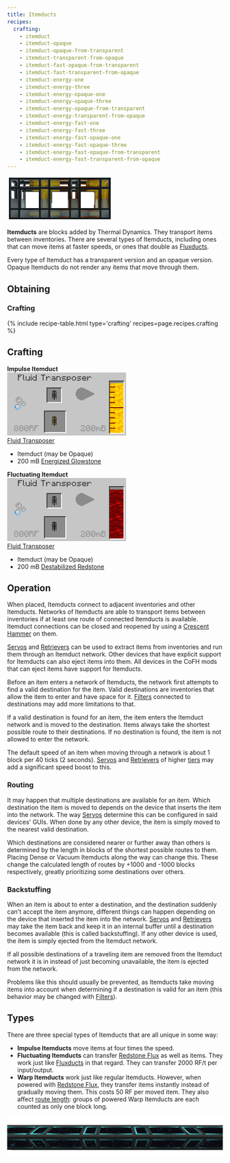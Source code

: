```yaml
--- 
title: Itemducts
recipes:
  crafting:
    - itemduct
    - itemduct-opaque
    - itemduct-opaque-from-transparent
    - itemduct-transparent-from-opaque
    - itemduct-fast-opaque-from-transparent
    - itemduct-fast-transparent-from-opaque
    - itemduct-energy-one
    - itemduct-energy-three
    - itemduct-energy-opaque-one
    - itemduct-energy-opaque-three
    - itemduct-energy-opaque-from-transparent
    - itemduct-energy-transparent-from-opaque
    - itemduct-energy-fast-one
    - itemduct-energy-fast-three
    - itemduct-energy-fast-opaque-one
    - itemduct-energy-fast-opaque-three
    - itemduct-energy-fast-opaque-from-transparent
    - itemduct-energy-fast-transparent-from-opaque 
--- 
```


![](/assets/images/thermal-dynamics/itemducts.png "Regular, Dense, Vacuum, Impulse, Fluctuating and Warp Itemducts")

**Itemducts** are blocks added by Thermal Dynamics. They transport items between inventories. There are several types of Itemducts, including ones that can move items at faster speeds, or ones that double as [Fluxducts](/docs/thermal-dynamics/ducts/fluxducts/).

Every type of Itemduct has a transparent version and an opaque version. Opaque Itemducts do not render any items that move through them.

Obtaining
---------

### Crafting
{% include recipe-table.html type='crafting' recipes=page.recipes.crafting %}


## Crafting


**Impulse Itemduct**  
![](/assets/images/recipes/itemduct-impulse.png "Impulse Itemduct recipe")  
[Fluid Transposer](/docs/thermal-expansion/machines/fluid-transposer/)

*   Itemduct (may be Opaque)
*   200 mB [Energized Glowstone](/docs/thermal-foundation/fluids/energized-glowstone/)


**Fluctuating Itemduct**  
![](/assets/images/recipes/itemduct-flux.png "Fluctuating Itemduct recipe")  
[Fluid Transposer](/docs/thermal-expansion/machines/fluid-transposer/)

*   Itemduct (may be Opaque)
*   200 mB [Destabilized Redstone](/docs/thermal-foundation/fluids/destabilized-redstone/)


## Operation

When placed, Itemducts connect to adjacent inventories and other Itemducts. Networks of Itemducts are able to transport items between inventories if at least one route of connected Itemducts is available. Itemduct connections can be closed and reopened by using a [Crescent Hammer](/docs/thermal-expansion/tools/crescent-hammer/) on them.

[Servos](/docs/thermal-dynamics/duct-attachments/servos/) and [Retrievers](/docs/thermal-dynamics/duct-attachments/retrievers/) can be used to extract items from inventories and run them through an Itemduct network. Other devices that have explicit support for Itemducts can also eject items into them. All devices in the CoFH mods that can eject items have support for Itemducts.

Before an item enters a network of Itemducts, the network first attempts to find a valid destination for the item. Valid destinations are inventories that allow the item to enter and have space for it. [Filters](/docs/thermal-dynamics/duct-attachments/filters/) connected to destinations may add more limitations to that.

If a valid destination is found for an item, the item enters the Itemduct network and is moved to the destination. Items always take the shortest possible route to their destinations. If no destination is found, the item is not allowed to enter the network.

The default speed of an item when moving through a network is about 1 block per 40 ticks (2 seconds). [Servos](/docs/thermal-dynamics/duct-attachments/servos/) and [Retrievers](/docs/thermal-dynamics/duct-attachments/retrievers/) of higher [tiers](/docs/thermal-expansion/other/tier-system/) may add a significant speed boost to this.

### Routing

It may happen that multiple destinations are available for an item. Which destination the item is moved to depends on the device that inserts the item into the network. The way [Servos](/docs/thermal-dynamics/duct-attachments/servos/) determine this can be configured in said devices' GUIs. When done by any other device, the item is simply moved to the nearest valid destination.

Which destinations are considered nearer or further away than others is determined by the length in blocks of the shortest possible routes to them. Placing Dense or Vacuum Itemducts along the way can change this. These change the calculated length of routes by +1000 and -1000 blocks respectively, greatly prioritizing some destinations over others.

### Backstuffing

When an item is about to enter a destination, and the destination suddenly can't accept the item anymore, different things can happen depending on the device that inserted the item into the network. [Servos](/docs/thermal-dynamics/duct-attachments/servos/) and [Retrievers](/docs/thermal-dynamics/duct-attachments/retrievers/) may take the item back and keep it in an internal buffer until a destination becomes available (this is called backstuffing). If any other device is used, the item is simply ejected from the Itemduct network.

If all possible destinations of a traveling item are removed from the Itemduct network it is in instead of just becoming unavailable, the item is ejected from the network.

Problems like this should usually be prevented, as Itemducts take moving items into account when determining if a destination is valid for an item (this behavior may be changed with [Filters](/docs/thermal-dynamics/duct-attachments/filters/)).

## Types

There are three special types of Itemducts that are all unique in some way:

*   **Impulse Itemducts** move items at four times the speed.
*   **Fluctuating Itemducts** can transfer [Redstone Flux](/docs/redstone-flux/) as well as items. They work just like [Fluxducts](/docs/thermal-dynamics/ducts/fluxducts/) in that regard. They can transfer 2000 RF/t per input/output.
*   **Warp Itemducts** work just like regular Itemducts. However, when powered with [Redstone Flux](/docs/redstone-flux/), they transfer items instantly instead of gradually moving them. This costs 50 RF per moved item. They also affect [route length](#routing): groups of powered Warp Itemducts are each counted as only one block long.

![](/assets/images/thermal-dynamics/itemducts-warp-powered.png "Powered Warp Itemducts")